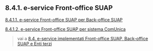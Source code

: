 ## 8.4.1. e-service Front-office SUAP

[8.4.1.1. e-service Front-office SUAP per Back-office SUAP](08_04_01_01.md)

[8.4.1.2. e-service Front-office SUAP per sistema ComUnica](08_04_01_02.md)

> vai a [8.4. e-service implementati Front-office SUAP, Back-office SUAP e Enti terzi](../08_04.md)
